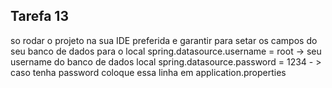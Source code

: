 ## Tarefa 13
so rodar o projeto na sua IDE preferida e garantir para setar os campos do seu banco de dados para o local
spring.datasource.username = root -> seu username do banco de dados local
spring.datasource.password = 1234 - > caso tenha password coloque essa linha em application.properties
